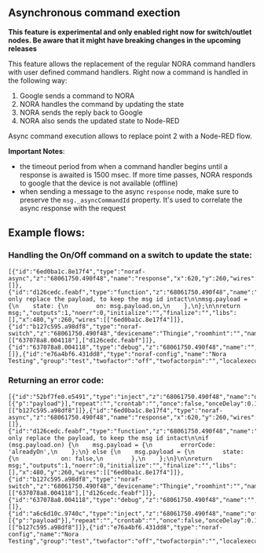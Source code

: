 ## Asynchronous command exection

**This feature is experimental and only enabled right now for switch/outlet nodes. Be aware that it might have breaking changes in the upcoming releases**

This feature allows the replacement of the regular NORA command handlers with user defined command handlers. Right now a command is handled in the following way:

1. Google sends a command to NORA
2. NORA handles the command by updating the state
3. NORA sends the reply back to Google
4. NORA also sends the updated state to Node-RED

Async command execution allows to replace point 2 with a Node-RED flow. 

**Important Notes**:

- the timeout period from when a command handler begins until a response is awaited is 1500 msec. If more time passes, NORA responds to google that the device is not available (offline)
- when sending a message to the async `response` node, make sure to preserve the `msg._asyncCommandId` property. It's used to correlate the async response with the request

## Example flows:

### Handling the On/Off command on a switch to update the state:
```
[{"id":"6ed0ba1c.8e17f4","type":"noraf-async","z":"68061750.490f48","name":"response","x":620,"y":260,"wires":[]},{"id":"d126cedc.feabf","type":"function","z":"68061750.490f48","name":"","func":"//we only replace the payload, to keep the msg id intact\n\nmsg.payload = {\n    state: {\n        on: msg.payload.on,\n    },\n};\n\nreturn msg;","outputs":1,"noerr":0,"initialize":"","finalize":"","libs":[],"x":480,"y":260,"wires":[["6ed0ba1c.8e17f4"]]},{"id":"b127c595.a98df8","type":"noraf-switch","z":"68061750.490f48","devicename":"Thingie","roomhint":"","name":"","passthru":false,"errorifstateunchaged":false,"nora":"e76a4bf6.431dd8","topic":"","onvalue":"true","onvalueType":"bool","offvalue":"false","offvalueType":"bool","twofactor":"off","twofactorpin":"","filter":false,"asyncCmd":true,"outputs":2,"x":300,"y":240,"wires":[["637078a8.004118"],["d126cedc.feabf"]]},{"id":"637078a8.004118","type":"debug","z":"68061750.490f48","name":"","active":true,"tosidebar":true,"console":false,"tostatus":false,"complete":"false","statusVal":"","statusType":"auto","x":490,"y":220,"wires":[]},{"id":"e76a4bf6.431dd8","type":"noraf-config","name":"Nora Testing","group":"test","twofactor":"off","twofactorpin":"","localexecution":true,"structure":""}]
```

### Returning an error code:
```
[{"id":"52bf7fe0.e5491","type":"inject","z":"68061750.490f48","name":"on","props":[{"p":"payload"}],"repeat":"","crontab":"","once":false,"onceDelay":0.1,"topic":"","payload":"true","payloadType":"bool","x":150,"y":220,"wires":[["b127c595.a98df8"]]},{"id":"6ed0ba1c.8e17f4","type":"noraf-async","z":"68061750.490f48","name":"response","x":620,"y":260,"wires":[]},{"id":"d126cedc.feabf","type":"function","z":"68061750.490f48","name":"","func":"//we only replace the payload, to keep the msg id intact\n\nif (msg.payload.on) {\n    msg.payload = {\n        errorCode: 'alreadyOn',\n    };\n} else {\n    msg.payload = {\n        state: {\n            on: false,\n        },\n    };\n}\n\nreturn msg;","outputs":1,"noerr":0,"initialize":"","finalize":"","libs":[],"x":480,"y":260,"wires":[["6ed0ba1c.8e17f4"]]},{"id":"b127c595.a98df8","type":"noraf-switch","z":"68061750.490f48","devicename":"Thingie","roomhint":"","name":"","passthru":false,"errorifstateunchaged":false,"nora":"e76a4bf6.431dd8","topic":"","onvalue":"true","onvalueType":"bool","offvalue":"false","offvalueType":"bool","twofactor":"off","twofactorpin":"","filter":false,"asyncCmd":true,"outputs":2,"x":300,"y":240,"wires":[["637078a8.004118"],["d126cedc.feabf"]]},{"id":"637078a8.004118","type":"debug","z":"68061750.490f48","name":"","active":true,"tosidebar":true,"console":false,"tostatus":false,"complete":"false","statusVal":"","statusType":"auto","x":490,"y":220,"wires":[]},{"id":"a6c6d10c.9740c","type":"inject","z":"68061750.490f48","name":"off","props":[{"p":"payload"}],"repeat":"","crontab":"","once":false,"onceDelay":0.1,"topic":"","payload":"false","payloadType":"bool","x":150,"y":260,"wires":[["b127c595.a98df8"]]},{"id":"e76a4bf6.431dd8","type":"noraf-config","name":"Nora Testing","group":"test","twofactor":"off","twofactorpin":"","localexecution":true,"structure":""}]
```